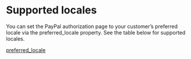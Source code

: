 # Supported locales

You can set the PayPal authorization page to your customer’s preferred locale via the preferred_locale property. See the table below for supported locales.

[preferred_locale](/payments/paypal/accept-a-payment#customize-the-preferred-locale)
